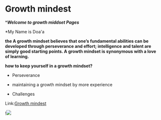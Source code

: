 # Growth mindest
****Welcome to growth middset Pages***

*My Name is Doa'a

**the A growth mindset believes that one’s fundamental abilities can be developed through perseverance and effort; intelligence and talent are simply good starting points. A growth mindset is synonymous with a love of learning.**

**how to keep yourself in a growth mindset?**

-  Perseverance

-  maintaining a growth mindset by more experience

- Challenges

Link:[Growth mindest](https://www.atlassian.com/blog/inside-atlassian/growth-mindset)

!![](https://www.google.com/url?sa=i&source=images&cd=&cad=rja&uact=8&ved=2ahUKEwibjNCTs-TkAhXEKFAKHdC5C-IQjRx6BAgBEAQ&url=https%3A%2F%2Fwww.thedesignerteacher.com%2Fblog%2F%2F2017%2F07%2Fcultivating-growth-mindset-in-your.html&psig=AOvVaw05OmVEf6kP8OfQiYTyn2mU&ust=1569240649181448)
 

